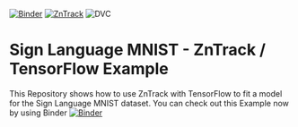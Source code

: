 [![Binder](https://mybinder.org/badge_logo.svg)](https://mybinder.org/v2/gh/PythonFZ/DVCExample.git/mnist_sign_language?labpath=Workflow.ipynb)
 [![ZnTrack](https://img.shields.io/badge/Powered%20by-ZnTrack-%23007CB0)](https://zntrack.readthedocs.io/en/latest/)
![DVC](https://img.shields.io/badge/-tracked-white.svg?logo=data-version-control&link=https://dvc.org/?utm_campaign=badge)
# Sign Language MNIST - ZnTrack / TensorFlow Example

This Repository shows how to use ZnTrack with TensorFlow to fit a model for the Sign Language MNIST dataset.
You can check out this Example now by using Binder [![Binder](https://mybinder.org/badge_logo.svg)](https://mybinder.org/v2/gh/PythonFZ/DVCExample.git/mnist_sign_language?labpath=Workflow.ipynb)